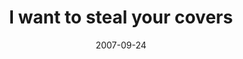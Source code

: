 ---
layout: base.njk
title : 'I want to steal your covers' 
view_title : 'I want to steal your covers' 
year : '2007' 
date : '2007-09-24' 
img_file : '/drawing/iwanttostealyourcovers.png' 
html_file : 'iwanttostealyourcovers' 
next_html : 'therearesomethingsiregret.html' 
year_order : '162' 
permalink : "title/{{html_file}}.html"
---